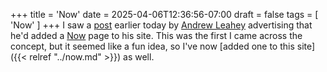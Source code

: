 +++
title = 'Now'
date = 2025-04-06T12:36:56-07:00
draft = false
tags = [
    'Now'
]
+++
I saw a [post](https://esq.social/@andrew/114291732804093458) earlier today by [Andrew Leahey](https://leahey.org) advertising that he'd added a [Now](https://nownownow.com/about) page to his site.
This was the first I came across the concept, but it seemed like a fun idea, so I've now [added one to this site]({{< relref "../now.md" >}}) as well.
